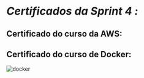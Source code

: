 # *Certificados da Sprint 4 :*

## Certificado do curso da AWS:



## Certificado do curso de Docker: 

![docker](https://udemy-certificate.s3.amazonaws.com/image/UC-323ec01d-5636-4c18-8ba7-7aa24ac7dd32.jpg)
